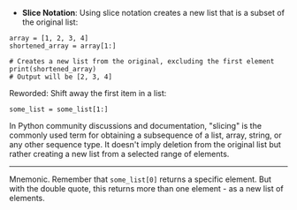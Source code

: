 - **Slice Notation**: Using slice notation creates a new list that is a subset of the original list:

    
```
array = [1, 2, 3, 4]
shortened_array = array[1:]
    
# Creates a new list from the original, excluding the first element print(shortened_array)
# Output will be [2, 3, 4]
```

Reworded: Shift away the first item in a list:
```
some_list = some_list[1:]
```
    
In Python community discussions and documentation, "slicing" is the commonly used term for obtaining a subsequence of a list, array, string, or any other sequence type. It doesn't imply deletion from the original list but rather creating a new list from a selected range of elements.


---

Mnemonic. Remember that `some_list[0]` returns a specific element. But with the double quote, this returns more than one element - as a new list of elements.